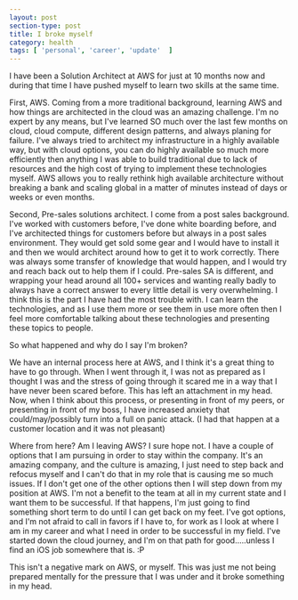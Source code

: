 ```yaml
---
layout: post
section-type: post
title: I broke myself
category: health
tags: [ 'personal', 'career', 'update'  ]
---
```


I have been a Solution Architect at AWS for just at 10 months now and during that time I have pushed myself to learn two skills at the same time.

First, AWS. Coming from a more traditional background, learning AWS and how things are architected in the cloud was an amazing challenge. I'm no expert by any means, but I've learned SO much over the last few months on cloud, cloud compute, different design patterns, and always planing for failure. I've always tried to architect my infrastructure in a highly available way, but with cloud options, you can do highly available so much more efficiently then anything I was able to build traditional due to lack of resources and the high cost of trying to implement these technologies myself. AWS allows you to really rethink high available architecture without breaking a bank and scaling global in a matter of minutes instead of days or weeks or even months.

Second, Pre-sales solutions architect. I come from a post sales background. I've worked with customers before, I've done white boarding before, and I've architected things for customers before but always in a post sales environment. They would get sold some gear and I would have to install it and then we would architect around how to get it to work correctly. There was always some transfer of knowledge that would happen, and I would try and reach back out to help them if I could. Pre-sales SA is different, and wrapping your head around all 100+ services and wanting really badly to always have a correct answer to every little detail is very overwhelming. I think this is the part I have had the most trouble with. I can learn the technologies, and as I use them more or see them in use more often then I feel more comfortable talking about these technologies and presenting these topics to people.

So what happened and why do I say I'm broken?

We have an internal process here at AWS, and I think it's a great thing to have to go through. When I went through it, I was not as prepared as I thought I was and the stress of going through it scared me in a way that I have never been scared before. This has left an attachment in my head. Now, when I think about this process, or presenting in front of my peers, or presenting in front of my boss, I have increased anxiety that could/may/possibly turn into a full on panic attack. (I had that happen at a customer location and it was not pleasant)

Where from here? Am I leaving AWS? I sure hope not. I have a couple of options that I am pursuing in order to stay within the company. It's an amazing company, and the culture is amazing, I just need to step back and refocus myself and I can't do that in my role that is causing me so much issues. If I don't get one of the other options then I will step down from my position at AWS. I'm not a benefit to the team at all in my current state and I want them to be successful. If that happens, I'm just going to find something short term to do until I can get back on my feet. I've got options, and I'm not afraid to call in favors if I have to, for work as I look at where I am in my career and what I need in order to be successful in my field. I've started down the cloud journey, and I'm on that path for good.....unless I find an iOS job somewhere that is. :P 

This isn't a negative mark on AWS, or myself. This was just me not being prepared mentally for the pressure that I was under and it broke something in my head.  
